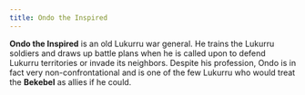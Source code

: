 ```yaml
---
title: Ondo the Inspired
---
```


**Ondo the Inspired** is an old Lukurru war general. He trains the Lukurru soldiers and draws up battle plans when he is called upon to defend Lukurru territories or invade its neighbors. Despite his profession, Ondo is in fact very non-confrontational and is one of the few Lukurru who would treat the **Bekebel** as allies if he could.
